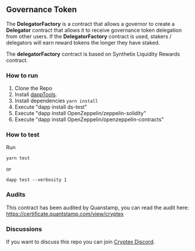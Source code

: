 ## Governance Token 

The **DelegatorFactory** is a contract that allows a governor to create a **Delegator** contract that allows it to receive governance token delegation from other users. If the **DelegatorFactory** contract is used, stakers / delegators will earn reward tokens the longer they have staked.

The **delegatorFactory** contract is based on Synthetix Liquidity Rewards contract.


### How to run

1. Clone the Repo
2. Install [dappTools](https://github.com/dapphub/dapptools#installation).
3. Install dependencies `yarn install`
4. Execute "dapp install ds-test"
5. Execute "dapp install OpenZeppelin/zeppelin-solidity"
6. Execute "dapp install  OpenZeppelin/openzeppelin-contracts"

### How to test

Run 

```shell
yarn test
``` 

or

```shell
dapp test --verbosity 1
```

### Audits

This contract has been audited by Quanstamp, you can read the audit here: https://certificate.quantstamp.com/view/cryptex

### Discussions

If you want to discuss this repo you can join [Cryptex Discord](https://discord.gg/2uMwMKJRaq).
